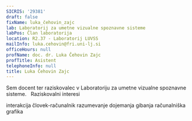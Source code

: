 ```yaml
---
SICRIS: '29381'
draft: false
fixName: luka_čehovin_zajc
lab: Laboratorij za umetne vizualne spoznavne sisteme
labPos: Član laboratorija
location: R2.37 - Laboratorij LUVSS
mailInfo: luka.cehovin@fri.uni-lj.si
officeHours: null
profName: doc. dr. Luka Čehovin Zajc
profTitle: Asistent
telephoneInfo: null
title: Luka Čehovin Zajc
---
```



Sem docent ter raziskovalec v Laboratoriju za umetne vizualne spoznavne sisteme.
 
Raziskovalni interesi

interakcija človek-računalnik
razumevanje dojemanja gibanja
računalniška grafika